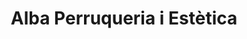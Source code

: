 ---
title: "Alba Perruqueria i Estètica"
url: /torregrossa/alba-perruqueria-i-estetica/
shop: peluquería
---